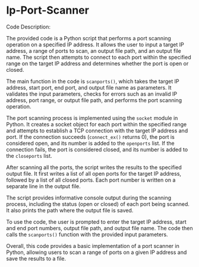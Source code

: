 # Ip-Port-Scanner
Code Description:

The provided code is a Python script that performs a port scanning operation on a specified IP address. It allows the user to input a target IP address, a range of ports to scan, an output file path, and an output file name. The script then attempts to connect to each port within the specified range on the target IP address and determines whether the port is open or closed.

The main function in the code is `scanports()`, which takes the target IP address, start port, end port, and output file name as parameters. It validates the input parameters, checks for errors such as an invalid IP address, port range, or output file path, and performs the port scanning operation.

The port scanning process is implemented using the `socket` module in Python. It creates a socket object for each port within the specified range and attempts to establish a TCP connection with the target IP address and port. If the connection succeeds (`connect_ex()` returns 0), the port is considered open, and its number is added to the `openports` list. If the connection fails, the port is considered closed, and its number is added to the `closeports` list.

After scanning all the ports, the script writes the results to the specified output file. It first writes a list of all open ports for the target IP address, followed by a list of all closed ports. Each port number is written on a separate line in the output file.

The script provides informative console output during the scanning process, including the status (open or closed) of each port being scanned. It also prints the path where the output file is saved.

To use the code, the user is prompted to enter the target IP address, start and end port numbers, output file path, and output file name. The code then calls the `scanports()` function with the provided input parameters.

Overall, this code provides a basic implementation of a port scanner in Python, allowing users to scan a range of ports on a given IP address and save the results to a file.
